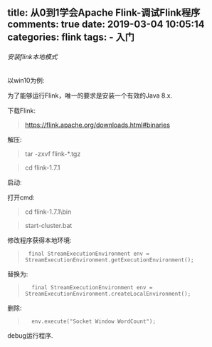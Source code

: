 title: 从0到1学会Apache Flink-调试Flink程序
comments: true
date: 2019-03-04 10:05:14
categories: flink
tags:
	- 入门
---
###### 安装flink本地模式 ######
以win10为例:

为了能够运行Flink，唯一的要求是安装一个有效的Java 8.x.

下载Flink:
>https://flink.apache.org/downloads.html#binaries

<!--more-->

解压:
>tar -zxvf flink-*.tgz

> cd flink-1.7.1

启动:

打开cmd:
>cd flink-1.7.1\bin

>start-cluster.bat 

修改程序获得本地环境:
>      final StreamExecutionEnvironment env = StreamExecutionEnvironment.getExecutionEnvironment();


替换为:

>       final StreamExecutionEnvironment env = StreamExecutionEnvironment.createLocalEnvironment();

删除:
>       env.execute("Socket Window WordCount");


debug运行程序.
